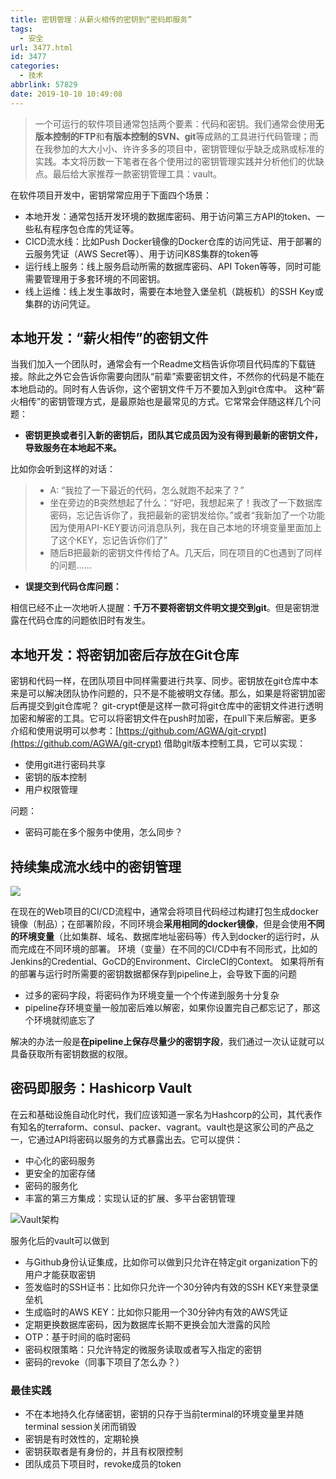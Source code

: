 ```yaml
---
title: 密钥管理：从薪火相传的密钥到“密码即服务”
tags:
  - 安全
url: 3477.html
id: 3477
categories:
  - 技术
abbrlink: 57829
date: 2019-10-10 10:49:08
---
```


> 一个可运行的软件项目通常包括两个要素：代码和密钥。我们通常会使用**无版本控制的FTP**和**有版本控制的SVN、git**等成熟的工具进行代码管理；而在我参加的大大小小、许许多多的项目中，密钥管理似乎缺乏成熟或标准的实践。本文将历数一下笔者在各个使用过的密钥管理实践并分析他们的优缺点。最后给大家推荐一款密钥管理工具：vault。

在软件项目开发中，密钥常常应用于下面四个场景：

*   本地开发：通常包括开发环境的数据库密码、用于访问第三方API的token、一些私有程序包仓库的凭证等。
*   CICD流水线：比如Push Docker镜像的Docker仓库的访问凭证、用于部署的云服务凭证（AWS Secret等）、用于访问K8S集群的token等
*   运行线上服务：线上服务启动所需的数据库密码、API Token等等，同时可能需要管理用于多套环境的不同密钥。
*   线上运维：线上发生事故时，需要在本地登入堡垒机（跳板机）的SSH Key或集群的访问凭证。

本地开发：“薪火相传”的密钥文件
----------------

当我们加入一个团队时，通常会有一个Readme文档告诉你项目代码库的下载链接。除此之外它会告诉你需要向团队“前辈”索要密钥文件，不然你的代码是不能在本地启动的。同时有人告诉你，这个密钥文件千万不要加入到git仓库中。 这种“薪火相传”的密钥管理方式，是最原始也是最常见的方式。它常常会伴随这样几个问题：

*   **密钥更换或者引入新的密钥后，团队其它成员因为没有得到最新的密钥文件，导致服务在本地起不来。**

比如你会听到这样的对话：

> *   A: “我拉了一下最近的代码，怎么就跑不起来了？”
> *   坐在旁边的B突然想起了什么：“好吧，我想起来了！我改了一下数据库密码，忘记告诉你了，我把最新的密钥发给你。”或者“我新加了一个功能因为使用API-KEY要访问消息队列，我在自己本地的环境变量里面加上了这个KEY，忘记告诉你们了”
> *   随后B把最新的密钥文件传给了A。几天后，同在项目的C也遇到了同样的问题……

*   **误提交到代码仓库问题：**

相信已经不止一次地听人提醒：**千万不要将密钥文件明文提交到git**。但是密钥泄露在代码仓库的问题依旧时有发生。

本地开发：将密钥加密后存放在Git仓库
-------------------

密钥和代码一样，在团队项目中同样需要进行共享、同步。密钥放在git仓库中本来是可以解决团队协作问题的，只不是不能被明文存储。那么，如果是将密钥加密后再提交到git仓库呢？ git-crypt便是这样一款可将git仓库中的密钥文件进行透明加密和解密的工具。它可以将密钥文件在push时加密，在pull下来后解密。更多介绍和使用说明可以参考：[https://github.com/AGWA/git-crypt](https://github.com/AGWA/git-crypt) 借助git版本控制工具，它可以实现：

*   使用git进行密码共享
*   密钥的版本控制
*   用户权限管理

问题：

*   密码可能在多个服务中使用，怎么同步？

持续集成流水线中的密钥管理
-------------

[![](https://baiyuan.wang/wp-content/uploads/2019/10/Screen-Shot-2019-10-15-at-11.01.32.png)](https://baiyuan.wang/wp-content/uploads/2019/10/Screen-Shot-2019-10-15-at-11.01.32.png)

在现在的Web项目的CI/CD流程中，通常会将项目代码经过构建打包生成docker镜像（制品）；在部署阶段，不同环境会**采用相同的docker镜像**，但是会使用**不同的环境变量**（比如集群、域名、数据库地址密码等）传入到docker的运行时，从而完成在不同环境的部署。 环境（变量）在不同的CI/CD中有不同形式，比如的Jenkins的Credential、GoCD的Environment、CircleCI的Context。 如果将所有的部署与运行时所需要的密钥数据都保存到pipeline上，会导致下面的问题

*   过多的密码字段，将密码作为环境变量一个个传递到服务十分复杂
*   pipeline存环境变量一般加密后难以解密，如果你设置完自己都忘记了，那这个环境就彻底忘了

解决的办法一般是**在pipeline上保存尽量少的密钥字段**，我们通过一次认证就可以具备获取所有密钥数据的权限。

密码即服务：Hashicorp Vault
---------------------

在云和基础设施自动化时代，我们应该知道一家名为Hashcorp的公司，其代表作有知名的terraform、consul、packer、vagrant。vault也是这家公司的产品之一，它通过API将密码以服务的方式暴露出去。它可以提供：

*   中心化的密码服务
*   更安全的加密存储
*   密码的服务化
*   丰富的第三方集成：实现认证的扩展、多平台密钥管理

![Vault架构](https://baiyuan.wang/wp-content/uploads/2019/10/20191015025844212.jpg)

服务化后的vault可以做到

*   与Github身份认证集成，比如你可以做到只允许在特定git organization下的用户才能获取密钥
*   签发临时的SSH证书：比如你只允许一个30分钟内有效的SSH KEY来登录堡垒机
*   生成临时的AWS KEY：比如你只能用一个30分钟内有效的AWS凭证
*   定期更换数据库密码，因为数据库长期不更换会加大泄露的风险
*   OTP：基于时间的临时密码
*   密码权限策略：只允许特定的微服务读取或者写入指定的密钥
*   密码的revoke（同事下项目了怎么办？）

### 最佳实践

*   不在本地持久化存储密钥，密钥的只存于当前terminal的环境变量里并随terminal session关闭而销毁
*   密钥是有时效性的，定期轮换
*   密钥获取者是有身份的，并且有权限控制
*   团队成员下项目时，revoke成员的token